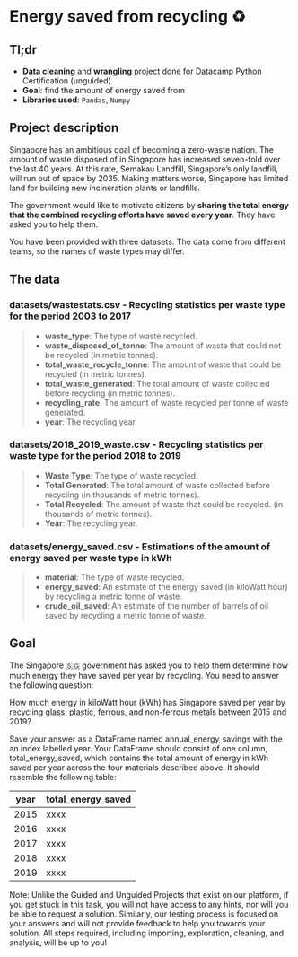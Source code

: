 # Energy saved from recycling ♻️

## Tl;dr
- **Data cleaning** and **wrangling** project done for Datacamp Python Certification (unguided)
- **Goal**: find the amount of energy saved from 
- **Libraries used**: `Pandas`, `Numpy`

## Project description

Singapore has an ambitious goal of becoming a zero-waste nation. The amount of waste disposed of in Singapore has increased seven-fold over the last 40 years. At this rate, Semakau Landfill, Singapore’s only landfill, will run out of space by 2035. Making matters worse, Singapore has limited land for building new incineration plants or landfills.

The government would like to motivate citizens by **sharing the total energy that the combined recycling efforts have saved every year**. They have asked you to help them.

You have been provided with three datasets. The data come from different teams, so the names of waste types may differ.

## The data
### datasets/wastestats.csv - Recycling statistics per waste type for the period 2003 to 2017
> - **waste_type**: The type of waste recycled.
> - **waste_disposed_of_tonne**: The amount of waste that could not be recycled (in metric tonnes).
> - **total_waste_recycle_tonne**: The amount of waste that could be recycled (in metric tonnes).
> - **total_waste_generated**: The total amount of waste collected before recycling (in metric tonnes).
> - **recycling_rate**: The amount of waste recycled per tonne of waste generated.
> - **year**: The recycling year.

### datasets/2018_2019_waste.csv - Recycling statistics per waste type for the period 2018 to 2019
> - **Waste Type**: The type of waste recycled.
> - **Total Generated**: The total amount of waste collected before recycling (in thousands of metric tonnes).
> - **Total Recycled**: The amount of waste that could be recycled. (in thousands of metric tonnes).
> - **Year**: The recycling year.

### datasets/energy_saved.csv - Estimations of the amount of energy saved per waste type in kWh
> - **material**: The type of waste recycled.
> - **energy_saved**: An estimate of the energy saved (in kiloWatt hour) by recycling a metric tonne of waste.
> - **crude_oil_saved**: An estimate of the number of barrels of oil saved by recycling a metric tonne of waste.

## Goal

The Singapore 🇸🇬 government has asked you to help them determine how much energy they have saved per year by recycling. You need to answer the following question:

How much energy in kiloWatt hour (kWh) has Singapore saved per year by recycling glass, plastic, ferrous, and non-ferrous metals between 2015 and 2019?

Save your answer as a DataFrame named annual_energy_savings with the an index labelled year. Your DataFrame should consist of one column, total_energy_saved, which contains the total amount of energy in kWh saved per year across the four materials described above. It should resemble the following table:

year |	total_energy_saved
| ------ | ----------- |
2015 |	xxxx
2016 |	xxxx
2017 |	xxxx
2018 |	xxxx
2019 |	xxxx

Note: Unlike the Guided and Unguided Projects that exist on our platform, if you get stuck in this task, you will not have access to any hints, nor will you be able to request a solution. Similarly, our testing process is focused on your answers and will not provide feedback to help you towards your solution. All steps required, including importing, exploration, cleaning, and analysis, will be up to you!
